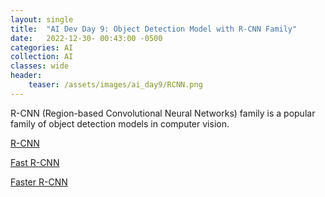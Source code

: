 ```yaml
---
layout: single
title:  "AI Dev Day 9: Object Detection Model with R-CNN Family"
date:   2022-12-30- 00:43:00 -0500
categories: AI
collection: AI
classes: wide
header:
    teaser: /assets/images/ai_day9/RCNN.png
--- 
```


R-CNN (Region-based Convolutional Neural Networks) family is a popular family of object detection models in computer vision.



<a href="https://arxiv.org/pdf/1311.2524.pdf">R-CNN</a>


<a href="https://arxiv.org/pdf/1504.08083.pdf">Fast R-CNN</a>


<a href="https://arxiv.org/pdf/1506.01497.pdf">Faster R-CNN</a>

